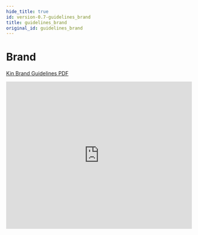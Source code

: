 ```yaml
---
hide_title: true
id: version-0.7-guidelines_brand
title: guidelines_brand
original_id: guidelines_brand
---
```


# Brand
[Kin Brand Guidelines PDF](/pdfs/BrandGuidelines.pdf)

<embed src="https://drive.google.com/viewerng/
viewer?embedded=true&url=https://s3.amazonaws.com/partners.kinecosystem.com/pdfs/BrandGuidelines.pdf" width="100%" height="400">
